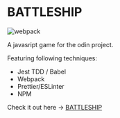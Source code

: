 # BATTLESHIP

![webpack](https://github.com/webpack/media/blob/master/logo/logo-on-white-bg.png)

A javasript game for the odin project.

Featuring following techniques: 
- Jest TDD / Babel
- Webpack
- Prettier/ESLinter
- NPM




Check it out here -> [BATTLESHIP]([url](https://boriskarl.github.io/Battleship/))
